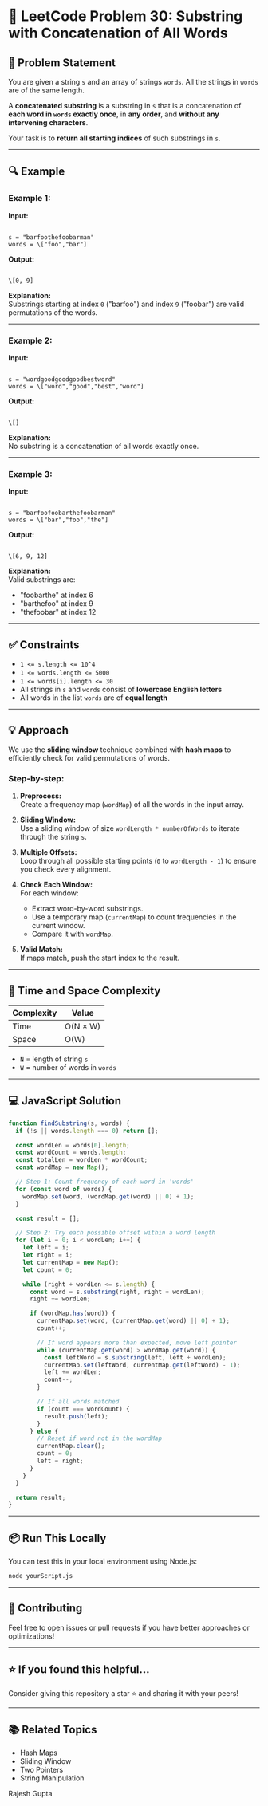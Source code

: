 # 🚀 LeetCode Problem 30: Substring with Concatenation of All Words

## 📘 Problem Statement

You are given a string `s` and an array of strings `words`. All the strings in `words` are of the same length.

A **concatenated substring** is a substring in `s` that is a concatenation of **each word in `words` exactly once**, in **any order**, and **without any intervening characters**.

Your task is to **return all starting indices** of such substrings in `s`.

---

## 🔍 Example

### Example 1:

**Input:**
```

s = "barfoothefoobarman"
words = \["foo","bar"]

```

**Output:**
```

\[0, 9]

```

**Explanation:**  
Substrings starting at index `0` ("barfoo") and index `9` ("foobar") are valid permutations of the words.

---

### Example 2:

**Input:**
```

s = "wordgoodgoodgoodbestword"
words = \["word","good","best","word"]

```

**Output:**
```

\[]

```

**Explanation:**  
No substring is a concatenation of all words exactly once.

---

### Example 3:

**Input:**
```

s = "barfoofoobarthefoobarman"
words = \["bar","foo","the"]

```

**Output:**
```

\[6, 9, 12]

````

**Explanation:**  
Valid substrings are:
- "foobarthe" at index 6
- "barthefoo" at index 9
- "thefoobar" at index 12

---

## ✅ Constraints

- `1 <= s.length <= 10^4`
- `1 <= words.length <= 5000`
- `1 <= words[i].length <= 30`
- All strings in `s` and `words` consist of **lowercase English letters**
- All words in the list `words` are of **equal length**

---

## 💡 Approach

We use the **sliding window** technique combined with **hash maps** to efficiently check for valid permutations of words.

### Step-by-step:

1. **Preprocess:**  
   Create a frequency map (`wordMap`) of all the words in the input array.

2. **Sliding Window:**  
   Use a sliding window of size `wordLength * numberOfWords` to iterate through the string `s`.

3. **Multiple Offsets:**  
   Loop through all possible starting points (`0` to `wordLength - 1`) to ensure you check every alignment.

4. **Check Each Window:**  
   For each window:
   - Extract word-by-word substrings.
   - Use a temporary map (`currentMap`) to count frequencies in the current window.
   - Compare it with `wordMap`.

5. **Valid Match:**  
   If maps match, push the start index to the result.

---

## 🧠 Time and Space Complexity

| Complexity      | Value                 |
|----------------|-----------------------|
| Time           | O(N × W)              |
| Space          | O(W)                  |

- `N` = length of string `s`
- `W` = number of words in `words`

---

## 💻 JavaScript Solution

```javascript
function findSubstring(s, words) {
  if (!s || words.length === 0) return [];

  const wordLen = words[0].length;
  const wordCount = words.length;
  const totalLen = wordLen * wordCount;
  const wordMap = new Map();

  // Step 1: Count frequency of each word in 'words'
  for (const word of words) {
    wordMap.set(word, (wordMap.get(word) || 0) + 1);
  }

  const result = [];

  // Step 2: Try each possible offset within a word length
  for (let i = 0; i < wordLen; i++) {
    let left = i;
    let right = i;
    let currentMap = new Map();
    let count = 0;

    while (right + wordLen <= s.length) {
      const word = s.substring(right, right + wordLen);
      right += wordLen;

      if (wordMap.has(word)) {
        currentMap.set(word, (currentMap.get(word) || 0) + 1);
        count++;

        // If word appears more than expected, move left pointer
        while (currentMap.get(word) > wordMap.get(word)) {
          const leftWord = s.substring(left, left + wordLen);
          currentMap.set(leftWord, currentMap.get(leftWord) - 1);
          left += wordLen;
          count--;
        }

        // If all words matched
        if (count === wordCount) {
          result.push(left);
        }
      } else {
        // Reset if word not in the wordMap
        currentMap.clear();
        count = 0;
        left = right;
      }
    }
  }

  return result;
}
````

---

## 📦 Run This Locally

You can test this in your local environment using Node.js:

```bash
node yourScript.js
```

---

## 🤝 Contributing

Feel free to open issues or pull requests if you have better approaches or optimizations!

---

## ⭐️ If you found this helpful...

Consider giving this repository a star ⭐ and sharing it with your peers!

---

## 📚 Related Topics

* Hash Maps
* Sliding Window
* Two Pointers
* String Manipulation

Rajesh Gupta
